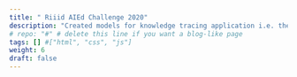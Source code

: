 ```yaml
---
title: " Riiid AIEd Challenge 2020"
description: "Created models for knowledge tracing application i.e. the modeling of student knowledge over time.  100M samples for 400K users were provided by organizers. Created LightGBM and Transformer models utilizing Pytorch and Google Cloud, AWS. Ranked top 4%."
# repo: "#" # delete this line if you want a blog-like page
tags: [] #["html", "css", "js"]
weight: 6
draft: false
---
```

